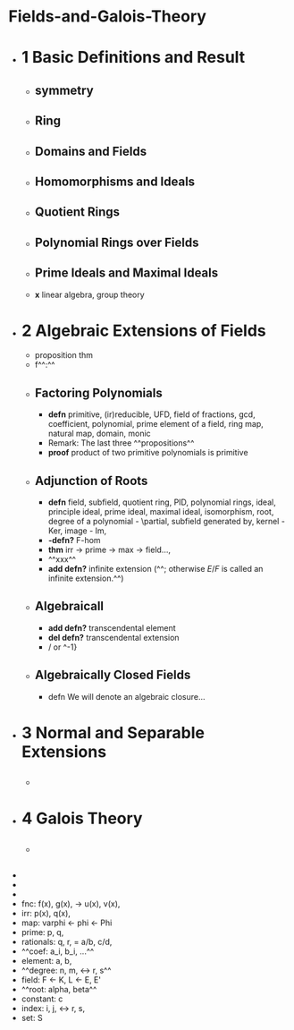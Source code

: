 # Fields-and-Galois-Theory

- # 1  Basic Definitions and Result
    - ## symmetry
    - ## Ring
    - ## Domains and Fields
    - ## Homomorphisms and Ideals
    - ## Quotient Rings
    - ## Polynomial Rings over Fields
    - ## Prime Ideals and Maximal Ideals
    - **x** linear algebra, group theory
- # 2  Algebraic Extensions of Fields
    - proposition thm
    - f^^:^^
    - ## Factoring Polynomials
        - **defn** primitive, (ir)reducible, UFD, field of fractions, gcd, coefficient, polynomial, prime element of a field, ring map, natural map, domain, monic
        - Remark: The last three ^^propositions^^
        - **proof** product of two primitive polynomials is primitive
    - ## Adjunction of Roots
        - **defn** field, subfield, quotient ring, PID, polynomial rings, ideal, principle ideal, prime ideal, maximal ideal, isomorphism, root, degree of a polynomial - \partial, subfield generated by, kernel - Ker, image - Im,
        - **-defn?** F-hom
        - **thm** irr -> prime -> max -> field..., 
        - ^^xxx^^
        - **add defn?** infinite extension (^^; otherwise $E/F$ is called an infinite extension.^^)
    - ## Algebraicall
        - **add defn?** transcendental element
        - **del defn?** transcendental extension
        - / or ^-1}
    - ## Algebraically Closed Fields
        - defn We will denote an algebraic closure...
- # 3  Normal and Separable Extensions
    - ## 
- # 4  Galois Theory
    - ## 
- 
- 
- 
- fnc: f(x), g(x), -> u(x), v(x),
- irr: p(x), q(x),
- map: varphi <- phi <- Phi
- prime: p, q,
- rationals: q, r, = a/b, c/d,
- ^^coef: a_i, b_i, ...^^
- element: a, b,
- ^^degree:  n, m, <-> r, s^^
- field: F <- K, L <- E, E'
- ^^root: alpha, beta^^ 
- constant: c
- index: i, j, <-> r, s,
- set: S
